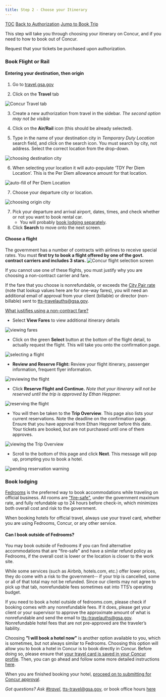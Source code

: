 ```yaml
---
title: Step 2 - Choose your Itinerary
---
```


[TOC]({{site.baseurl}}/travel-guide-table-of-contents)
[Back to Authorization]({{site.baseurl}}/travel-guide-1-authorization)
[Jump to Book Trip]({{site.baseurl}}/travel-guide-3-approval)

This step will take you through choosing your itinerary on Concur, and if you need to how to book out of Concur.

Request that your tickets be purchased upon authorization.

### Book Flight or Rail

#### Entering your destination, then origin

1. Go to [travel.gsa.gov](http://travel.gsa.gov)

2. Click on the **Travel** tab
<img src="/images/travel/1-travel-tab.png" class="travel-guide-hide" alt="Concur Travel tab">

3. Create a new authorization from travel in the sidebar. _The second option may not be visible_

4. Click on the **Air/Rail** icon (this should be already selected).

5. Type in the name of your destination city in *Temporary Duty Location* search field, and click on the search icon. You must search by city, not address. Select the correct location from the drop-down.
<img src="/images/travel/2-choose-departure.png" class="travel-guide-hide" alt="choosing destination city">

6. When selecting your location it will auto-populate ‘TDY Per Diem Location’. This is the Per Diem allowance amount for that location.
<img src="/images/travel/3-autofil-per-diem.png" class="travel-guide-hide" alt="auto-fill of Per Diem Location">

7. Choose your departure city or location.
<img src="/images/travel/4-choose-origin-city.png" class="travel-guide-hide" alt="choosing origin city">

7. Pick your departure and arrival airport, dates, times, and check whether or not you want to book rental car.
    * You will probably [book lodging separately](#book-lodging).
8. Click **Search** to move onto the next screen.

#### Choose a flight
The government has a number of contracts with airlines to receive special rates. You must **first try to book a flight offered by one of the govt. contract carriers and includes 3 stars.**
<img src="/images/travel/5-view-select-flights.png" class="travel-guide-hide" alt="Concur flight selection screen">

If you cannot use one of these flights, you must justify why you are choosing a non-contract carrier and fare.

If the fare that you choose is nonrefundable, or exceeds the [City Pair rate](http://cpsearch.fas.gsa.gov/cpsearch/search.do?method=enter) (note that lookup values here are for one-way fares), you will need an additional email of approval from your client (billable) or director (non-billable) sent to tts-travelauths@gsa.gov.

[What justifies using a non-contract fare?](http://www.gsa.gov/portal/ext/public/site/FTR/file/Chapter301p010.html/category/21868/#wp1203865)

* Select **View Fares** to view additional itinerary details
<img src="/images/travel/6-view-fares.png" class="travel-guide-hide" alt="viewing fares">

* Click on the green **Select** button at the bottom of the flight detail, to actually request the flight. This will take you onto the confirmation page.
<img src="/images/travel/7-flight-details.png" class="travel-guide-hide" alt="selecting a flight">

* **Review and Reserve Flight:** Review your flight itinerary, passenger information, frequent flyer information.
<img src="/images/travel/8-passenger-info.png" class="travel-guide-hide" alt="reviewing the flight">

* Click **Reserve Flight and Continue.** _Note that your itinerary will not be reserved until the trip is approved by Ethan Heppner._
<img src="/images/travel/8a-reserve-flight.png" class="travel-guide-hide" alt="reserving the flight">

* You will then be taken to the **Trip Overview**. This page also lists your current reservations. Note the deadline on the confirmation page. Ensure that you have approval from Ethan Heppner before this date. Your tickets are booked, but are not purchased until one of them approves.
<img src="/images/travel/9-trip-details.png" class="travel-guide-hide" alt="viewing the Trip Overview">

* Scroll to the bottom of this page and click **Next**. This message will pop up, prompting you to book a hotel.
<img src="/images/travel/10-trip-details-bottom.png" class="travel-guide-hide" alt="pending reservation warning">

### Book lodging

[Fedrooms](https://www.fedrooms.com) is the preferred way to book accommodations while traveling on official business. All rooms are ["fire-safe"](http://www.gsa.gov/portal/content/102177), under the government maximum rate, and fully refundable up to 24 hours before check-in, which minimizes both overall cost and risk to the government.

When booking hotels for official travel, always use your travel card, whether you are using Fedrooms, Concur, or any other service.

#### Can I book outside of Fedrooms?

You may book outside of Fedrooms if you can find alternative accommodations that are "fire-safe" and have a similar refund policy as Fedrooms, if the overall cost is lower or the location is closer to the work site.

While some services (such as Airbnb, hotels.com, etc.) offer lower prices, they do come with a risk to the government-- if your trip is cancelled, some or all of that total may not be refunded. Since our clients may not agree to pick up that tab, nonrefundable fees sometimes eat into TTS’s operating budget.

If you need to book a hotel outside of fedrooms.com, please check if booking comes with any nonrefundable fees. If it does, please get your client or your supervisor to approve the approximate amount of what is nonrefundable and send the email to tts-travelauths@gsa.gov. Nonrefundable hotel fees that are not pre-approved are the traveler’s liability.

Choosing **"I will book a hotel now"** is another option available to you, which is sometimes, but not always similar to Fedrooms. Choosing this option will allow you to book a hotel in Concur is to book directly in Concur. Before doing so, please ensure that [your travel card is saved in your Concur profile]({{site.baseurl}}/first-time-travel-complete-concur-profile). Then, you can go ahead and follow some more detailed instructions [here]({{site.baseurl}}/how-to-book-a-hotel-in-concur).

When you are finished booking your hotel, [proceed on to submitting for Concur approval]({{site.baseurl}}/travel-guide-3-approval).

*Got questions? Ask [#travel](https://gsa-tts.slack.com/messages/travel)*, [tts-travel@gsa.gov](mailto:tts-travel@gsa.gov), or book office hours [here](https://sites.google.com/a/gsa.gov/tts-office-hours/)
